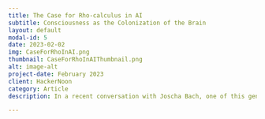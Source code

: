 ```yaml
---
title: The Case for Rho-calculus in AI
subtitle: Consciousness as the Colonization of the Brain
layout: default
modal-id: 5
date: 2023-02-02
img: CaseForRhoInAI.png
thumbnail: CaseForRhoInAIThumbnail.png
alt: image-alt
project-date: February 2023
client: HackerNoon
category: Article
description: In a recent conversation with Joscha Bach, one of this generation’s most original thinkers, he made the startling assertion that mobile concurrency is at odds with artificial general intelligence.

---
```

